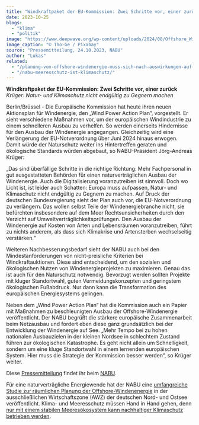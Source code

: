 ```yaml
---
title: "Windkraftpaket der EU-Kommission: Zwei Schritte vor, einer zurück"
date: 2023-10-25
blogs: 
  - "klima"
  - "politik"
image: "https://www.deepwave.org/wp-content/uploads/2024/08/Offshore_Windenergie_Tho_Ge_Pixabay.jpg"
image_caption: "© Tho-Ge / Pixabay"
source: "Pressemitteilung, 24.10.2023, NABU"
author: "Lukas"
related: 
  - "/planung-von-offshore-windenergie-muss-sich-nach-auswirkungen-auf-oekosysteme-richten/"
  - "/nabu-meeresschutz-ist-klimaschutz/"
---
```


**Windkraftpaket der EU-Kommission: Zwei Schritte vor, einer zurück** _Krüger: Natur- und Klimaschutz nicht endgültig zu Gegnern machen_

Berlin/Brüssel - Die Europäische Kommission hat heute ihren neuen Aktionsplan für Windenergie, den „Wind Power Action Plan“, vorgestellt. Er sieht verschiedene Maßnahmen vor, um der europäischen Windindustrie zu einem schnelleren Ausbau zu verhelfen. So werden einerseits Hindernisse für den Ausbau der Windenergie angegangen. Gleichzeitig wird eine Verlängerung der EU-Notverordnung über Juni 2024 hinaus erwogen. Damit würde der Naturschutz weiter ins Hintertreffen geraten und ökologische Standards würden abgebaut, so NABU-Präsident Jörg-Andreas Krüger:

„Das sind überfällige Schritte in die richtige Richtung: Mehr Fachpersonal in gut ausgestatteten Behörden für einen naturverträglichen Ausbau der Windenergie. Auch die Digitalisierung voranzutreiben ist sinnvoll. Doch wo Licht ist, ist leider auch Schatten: Europa muss aufpassen, Natur- und Klimaschutz nicht endgültig zu Gegnern zu machen. Auf Druck der deutschen Bundesregierung sieht der Plan auch vor, die EU-Notverordnung zu verlängern. Das wollen selbst Teile der Windenergiebranche nicht, sie befürchten insbesondere auf dem Meer Rechtsunsicherheiten durch den Verzicht auf Umweltverträglichkeitsprüfungen. Den Ausbau der Windenergie auf Kosten von Arten und Lebensräumen voranzutreiben, führt zu nichts anderem, als dass sich Klimakrise und Artensterben wechselseitig verstärken.“

Weiteren Nachbesserungsbedarf sieht der NABU auch bei den Mindestanforderungen von nicht-preisliche Kriterien bei Windkraftauktionen. Diese sind entscheidend, um den sozialen und ökologischen Nutzen von Windenergieprojekten zu maximieren. Genau das ist auch für den Naturschutz notwendig. Bevorzugt werden sollten Projekte mit kluger Standortwahl, guten Vermeidungskonzepten und geringstem ökologischen Fußabdruck. Nur dann kann die Transformation des europäischen Energiesystems gelingen.

Neben dem „Wind Power Action Plan“ hat die Kommission auch ein Papier mit Maßnahmen zu beschleunigten Ausbau der Offshore-Windenergie veröffentlicht. Der NABU begrüßt die stärkere europäische Zusammenarbeit beim Netzausbau und fordert eben diese ganz grundsätzlich bei der Entwicklung der Windenergie auf See. „Mehr Tempo bei zu hohen nationalen Ausbauzielen in der kleinen Nordsee in schlechtem Zustand führen zur ökologischen Katastrophe. Es geht nicht allein um Schnelligkeit, sondern um eine kluge Standortwahl in einem lernenden europäischen System. Hier muss die Strategie der Kommission besser werden“, so Krüger weiter.

Diese [Pressemitteilung](https://www.nabu.de/presse/pressemitteilungen/http/index.php?popup=true&show=39092&db=presseservice) findet ihr beim [NABU](https://www.nabu.de/).

Für eine naturverträgliche Energiewende hat der NABU eine [umfangreiche Studie zur räumlichen Planung der Offshore-Windenenergie](https://www.deepwave.org/planung-von-offshore-windenergie-muss-sich-nach-auswirkungen-auf-oekosysteme-richten/) in der ausschließlichen Wirtschaftszone (AWZ) der deutschen Nord- und Ostsee veröffentlicht. Klima- und Meeresschutz müssen Hand in Hand gehen, denn [nur mit einem stabilen Meeresökosystem kann nachhaltiger Klimaschutz betrieben werden](https://www.deepwave.org/nabu-meeresschutz-ist-klimaschutz/).
